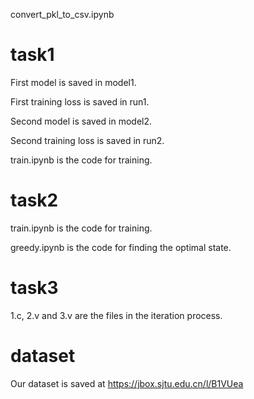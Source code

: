 convert_pkl_to_csv.ipynb
# task1
First model is saved in model1.

First training loss is saved in run1.

Second model is saved in model2.

Second training loss is saved in run2.

train.ipynb is the code for training.
# task2
train.ipynb is the code for training.

greedy.ipynb is the code for finding the optimal state.
# task3
1.c, 2.v and 3.v are the files in the iteration process.
# dataset
Our dataset is saved at https://jbox.sjtu.edu.cn/l/B1VUea
